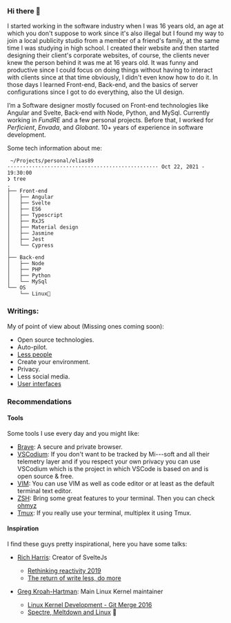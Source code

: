 ### Hi there 👋

I started working in the software industry when I was 16 years old, an age at which you don't suppose to work since it's also illegal but I found my way to join a local publicity studio from a member of a friend's family, at the same time I was studying in high school. I created their website and then started designing their client's corporate websites, of course, the clients never knew the person behind it was me at 16 years old. It was funny and productive since I could focus on doing things without having to interact with clients since at that time obviously, I didn't even know how to do it. In those days I learned Front-end, Back-end, and the basics of server configurations since I got to do everything, also the UI design. 

I’m a Software designer mostly focused on Front-end technologies like Angular and Svelte, Back-end with Node, Python, and MySql. Currently working in _FundRE_ and a few personal projects. Before that, I worked for _Perficient_, _Envada_, and _Globant_. 10+ years of experience in software development. 

Some tech information about me:
```
 ~/Projects/personal/elias89 ················································· Oct 22, 2021 - 19:30:00
❯ tree
.
├── Front-end
│   ├── Angular
│   ├── Svelte
│   ├── ES6
│   ├── Typescript
│   ├── RxJS
│   ├── Material design
│   ├── Jasmine
│   ├── Jest
│   └── Cypress
│
├── Back-end
│   ├── Node
│   ├── PHP
│   ├── Python
│   └── MySql
└── OS
    └── Linux💛
```

### Writings:
My of point of view about (Missing ones coming soon):

- Open source technologies.
- Auto-pilot.
- [Less people](posts/less-people.md)
- Create your environment.
- Privacy.
- Less social media.
- [User interfaces](posts/user-interfaces.md)


### Recommendations

#### Tools
Some tools I use every day and you might like:

- [Brave](https://brave.com/): A secure and private browser.
- [VSCodium](https://vscodium.com/): If you don't want to be tracked by Mi---soft and all their telemetry layer and if you respect your own privacy you can use VSCodium which is the project in which VSCode is based on and is open source & free.
- [VIM](https://www.vim.org/): You can use VIM as well as code editor or at least as the default terminal text editor.
- [ZSH](https://www.zsh.org/): Bring some great features to your terminal. Then you can check [ohmyz](https://ohmyz.sh/)
- [Tmux](https://github.com/tmux/tmux/wiki): If you really use your terminal, multiplex it using Tmux.

#### Inspiration
I find these guys pretty inspirational, here you have some talks:

- [Rich Harris](https://github.com/Rich-Harris): Creator of SvelteJs
  - [Rethinking reactivity 2019](https://www.youtube.com/watch?v=OyFI-zOrKSk)
  - [The return of write less, do more](https://www.youtube.com/watch?v=BzX4aTRPzno&t=1260s&ab_channel=JScamp)

- [Greg Kroah-Hartman](https://github.com/gregkh): Main Linux Kernel maintainer
  - [Linux Kernel Development - Git Merge 2016](https://www.youtube.com/watch?v=vyenmLqJQjs&t=1499s&ab_chann`el=GitHub)
  - [Spectre, Meltdown and Linux](https://www.youtube.com/watch?v=lQZzm9z8g_U&ab_channel=TheLinuxFoundation)
🥃
